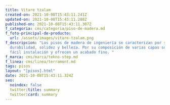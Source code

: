 ```yaml
---
title: Vitare tzalam
created-on: 2021-10-08T15:43:11.241Z
updated-on: 2021-10-08T15:43:11.288Z
published-on: 2021-10-08T15:43:11.307Z
f_categoria: cms/categoria/piso-de-madera.md
f_foto-principal-de-producto:
  url: /assets/images/vitare-tzalam.png
f_descripcion: "Los pisos de madera de ingeniería se caracterizan por su
  durabilidad, solidez y belleza. Por su composición de varias capas son de
  fácil instalación y ofrecen un acabado fino. "
f_marca: cms/marca/tekno-step.md
f_linea: cms/linea/terramont.md
tags: pisos
layout: "[pisos].html"
date: 2021-10-08T15:43:11.324Z
seo:
  noindex: false
  twitter:title: summary
  twitter:card: summary
---
```

